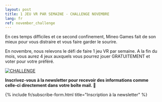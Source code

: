 ```yaml
---
layout: post
title: 1 JEU VR PAR SEMAINE - CHALLENGE NOVEMBRE
lang: fr
ref: november_challenge
---
```


En ces temps difficiles et ce second confinement, Mineo Games fait de son mieux pour vous distraire et vous faire garder le sourire.

En novembre, nous relevons le défi de faire 1 jeu VR par semaine. A la fin du mois, vous aurez 4 jeux auxquels vous pourrez jouer GRATUITEMENT et voter pour votre préféré.

[![CHALLENGE](https://imgur.com/MLAdddX.png)](https://mailchi.mp/7e794e83d387/nabq2mz4a8 "UN JEU VR PAR SEMAINE EN NOVEMBRE")

**Inscrivez-vous à la newsletter pour recevoir des informations comme celle-ci directement dans votre boîte mail. 💌**

{% include fr/subscribe-form.html title="Inscription à la newsletter" %}